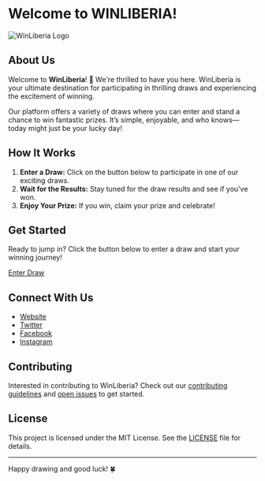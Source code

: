 # Welcome to WINLIBERIA!

![WinLiberia Logo](https://via.placeholder.com/150) <!-- Replace with actual logo URL -->

## About Us

Welcome to **WinLiberia**! 🎉 We're thrilled to have you here. WinLiberia is your ultimate destination for participating in thrilling draws and experiencing the excitement of winning.

Our platform offers a variety of draws where you can enter and stand a chance to win fantastic prizes. It’s simple, enjoyable, and who knows—today might just be your lucky day!

## How It Works

1. **Enter a Draw:** Click on the button below to participate in one of our exciting draws.
2. **Wait for the Results:** Stay tuned for the draw results and see if you’ve won.
3. **Enjoy Your Prize:** If you win, claim your prize and celebrate!

## Get Started

Ready to jump in? Click the button below to enter a draw and start your winning journey!

[Enter Draw](./draw)

## Connect With Us

- [Website](https://www.yourwebsite.com) <!-- Replace with actual website URL -->
- [Twitter](https://twitter.com/WinLiberia) <!-- Replace with actual Twitter URL -->
- [Facebook](https://facebook.com/WinLiberia) <!-- Replace with actual Facebook URL -->
- [Instagram](https://instagram.com/WinLiberia) <!-- Replace with actual Instagram URL -->

## Contributing

Interested in contributing to WinLiberia? Check out our [contributing guidelines](CONTRIBUTING.md) and [open issues](issues) to get started.

## License

This project is licensed under the MIT License. See the [LICENSE](LICENSE) file for details.

---

Happy drawing and good luck! 🍀


